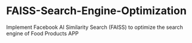 # FAISS-Search-Engine-Optimization
Implement Facebook AI Similarity Search (FAISS) to optimize the search engine of Food Products APP
